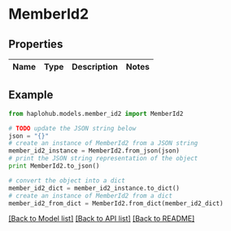 # MemberId2


## Properties
Name | Type | Description | Notes
------------ | ------------- | ------------- | -------------

## Example

```python
from haplohub.models.member_id2 import MemberId2

# TODO update the JSON string below
json = "{}"
# create an instance of MemberId2 from a JSON string
member_id2_instance = MemberId2.from_json(json)
# print the JSON string representation of the object
print MemberId2.to_json()

# convert the object into a dict
member_id2_dict = member_id2_instance.to_dict()
# create an instance of MemberId2 from a dict
member_id2_from_dict = MemberId2.from_dict(member_id2_dict)
```
[[Back to Model list]](../README.md#documentation-for-models) [[Back to API list]](../README.md#documentation-for-api-endpoints) [[Back to README]](../README.md)



